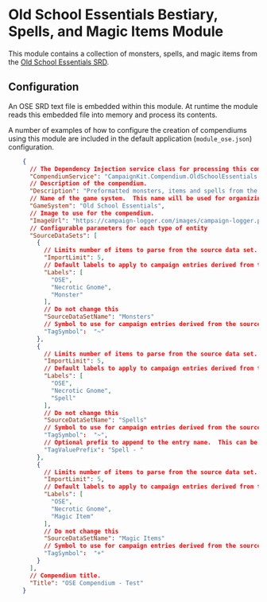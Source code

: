 ﻿
# Old School Essentials Bestiary, Spells, and Magic Items Module

This module contains a collection of monsters, spells, and magic items from the [Old School Essentials SRD](https://oldschoolessentials.necroticgnome.com/srd/index.php/Main_Page).

## Configuration

An OSE SRD text file is embedded within this module.  At runtime the module reads this embedded file into memory and process its contents.

A number of examples of how to configure the creation of compendiums using this module are included in the default application (`module_ose.json`) configuration. 

```json
    {
      // The Dependency Injection service class for processing this compendium.
      "CompendiumService": "CampaignKit.Compendium.OldSchoolEssentials.Services.IOldSchoolEssentialsCompendiumService, CampaignKit.Compendium.OldSchoolEssentials.dll",	  
      // Description of the compendium.
      "Description": "Preformatted monsters, items and spells from the Old School Essentials SRD.",
      // Name of the game system.  This name will be used for organizing generated files.  Make sure it's a path safe string.  (avoid special characters)
      "GameSystem": "Old School Essentials",
      // Image to use for the compendium.
      "ImageUrl": "https://campaign-logger.com/images/campaign-logger.png",
      // Configurable parameters for each type of entity
      "SourceDataSets": [
        {
          // Limits number of items to parse from the source data set. Useful for testing purposes.
          "ImportLimit": 5,
          // Default labels to apply to campaign entries derived from the source data.
          "Labels": [
            "OSE",
            "Necrotic Gnome",
            "Monster"
          ],
          // Do not change this
          "SourceDataSetName": "Monsters"
          // Symbol to use for campaign entries derived from the source data.
          "TagSymbol":  "~"
        },
        {
          // Limits number of items to parse from the source data set. Useful for testing purposes.
          "ImportLimit": 5,
          // Default labels to apply to campaign entries derived from the source data.
          "Labels": [
            "OSE",
            "Necrotic Gnome",
            "Spell"
          ],
          // Do not change this
          "SourceDataSetName": "Spells"
          // Symbol to use for campaign entries derived from the source data.
          "TagSymbol":  "~",
          // Optional prefix to append to the entry name.  This can be helpful for cases where name collisions occur between different items.  For example: an `Acolyte` is both a background and a monster.
          "TagValuePrefix": "Spell - "
        },
        {
          // Limits number of items to parse from the source data set. Useful for testing purposes.
          "ImportLimit": 5,
          // Default labels to apply to campaign entries derived from the source data.
          "Labels": [
            "OSE",
            "Necrotic Gnome",
            "Magic Item"
          ],
          // Do not change this
          "SourceDataSetName": "Magic Items"
          // Symbol to use for campaign entries derived from the source data.
          "TagSymbol":  "+"
        }
      ],
      // Compendium title.
      "Title": "OSE Compendium - Test"
    }
```